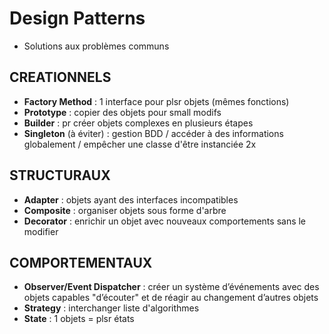 # Design Patterns
- Solutions aux problèmes communs

## CREATIONNELS
- **Factory Method** : 1 interface pour plsr objets (mêmes fonctions)
- **Prototype** : copier des objets pour small modifs
- **Builder** : pr créer objets complexes en plusieurs étapes
- **Singleton** (à éviter) : gestion BDD / accéder à des informations globalement / empêcher une classe d'être instanciée 2x

## STRUCTURAUX
- **Adapter** : objets ayant des interfaces incompatibles
- **Composite** : organiser objets sous forme d'arbre
- **Decorator** : enrichir un objet avec nouveaux comportements sans le modifier

## COMPORTEMENTAUX
- **Observer/Event Dispatcher** : créer un système d’événements avec des objets capables "d’écouter" et de réagir au changement d’autres objets
- **Strategy** : interchanger liste d'algorithmes
- **State** : 1 objets = plsr états
